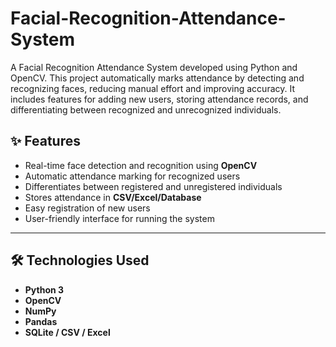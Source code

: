 # Facial-Recognition-Attendance-System
A Facial Recognition Attendance System developed using Python and OpenCV. This project automatically marks attendance by detecting and recognizing faces, reducing manual effort and improving accuracy. It includes features for adding new users, storing attendance records, and differentiating between recognized and unrecognized individuals.
## ✨ Features
- Real-time face detection and recognition using **OpenCV**  
- Automatic attendance marking for recognized users  
- Differentiates between registered and unregistered individuals  
- Stores attendance in **CSV/Excel/Database**  
- Easy registration of new users  
- User-friendly interface for running the system  

---

## 🛠️ Technologies Used
- **Python 3**  
- **OpenCV**  
- **NumPy**  
- **Pandas**  
- **SQLite / CSV / Excel**  


